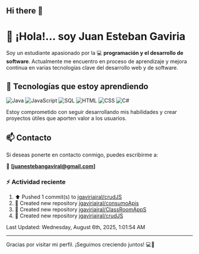 ## Hi there 👋

# 👋 ¡Hola!... soy Juan Esteban Gaviria 

Soy un estudiante apasionado por la 
:computer: **programación y el desarrollo de software**. 
Actualmente me encuentro en proceso de aprendizaje y mejora continua en varias tecnologías clave del desarrollo web y de software.

## 🚀 Tecnologías que estoy aprendiendo

<p align="left">
  <img src="https://img.shields.io/badge/Java-007396?style=for-the-badge&logo=java&logoColor=white" alt="Java" />
  <img src="https://img.shields.io/badge/JavaScript-F7DF1E?style=for-the-badge&logo=javascript&logoColor=black" alt="JavaScript" />
  <img src="https://img.shields.io/badge/SQL-4479A1?style=for-the-badge&logo=postgresql&logoColor=white" alt="SQL" />
  <img src="https://img.shields.io/badge/HTML5-E34F26?style=for-the-badge&logo=html5&logoColor=white" alt="HTML" />
  <img src="https://img.shields.io/badge/CSS3-1572B6?style=for-the-badge&logo=css3&logoColor=white" alt="CSS" />
  <img src="https://img.shields.io/badge/C%23-239120?style=for-the-badge&logo=c-sharp&logoColor=white" alt="C#" />
</p>

Estoy comprometido con seguir desarrollando mis habilidades y crear proyectos útiles que aporten valor a los usuarios.

## 📫 Contacto

Si deseas ponerte en contacto conmigo, puedes escribirme a:

📧 **[juanestebangaviral@gmail.com]**


### :zap: Actividad reciente
<!--RECENT_ACTIVITY:start-->
1. ⬆️ Pushed 1 commit(s) to [jgaviriairal/crudJS](https://github.com/jgaviriairal/crudJS)<br>
2. 📔 Created new repository [jgaviriairal/consumoApis](https://github.com/jgaviriairal/consumoApis)<br>
3. 📔 Created new repository [jgaviriairal/ClassRoomAppS](https://github.com/jgaviriairal/ClassRoomAppS)<br>
4. 📔 Created new repository [jgaviriairal/crudJS](https://github.com/jgaviriairal/crudJS)<br>
<!--RECENT_ACTIVITY:end-->

<!--RECENT_ACTIVITY:last_update-->
Last Updated: Wednesday, August 6th, 2025, 1:01:54 AM
<!--RECENT_ACTIVITY:last_update_end-->

---

Gracias por visitar mi perfil. ¡Seguimos creciendo juntos! 💻🌱
